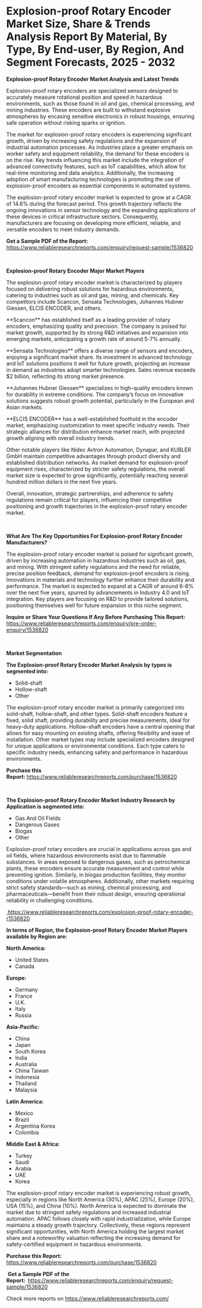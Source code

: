 <p><h1>Explosion-proof Rotary Encoder Market Size, Share & Trends Analysis Report By Material, By Type, By End-user, By Region, And Segment Forecasts, 2025 - 2032</h1></p><p><strong>Explosion-proof Rotary Encoder Market Analysis and Latest Trends</strong></p>
<p><p>Explosion-proof rotary encoders are specialized sensors designed to accurately measure rotational position and speed in hazardous environments, such as those found in oil and gas, chemical processing, and mining industries. These encoders are built to withstand explosive atmospheres by encasing sensitive electronics in robust housings, ensuring safe operation without risking sparks or ignition.</p><p>The market for explosion-proof rotary encoders is experiencing significant growth, driven by increasing safety regulations and the expansion of industrial automation processes. As industries place a greater emphasis on worker safety and equipment reliability, the demand for these encoders is on the rise. Key trends influencing this market include the integration of advanced connectivity features, such as IoT capabilities, which allow for real-time monitoring and data analytics. Additionally, the increasing adoption of smart manufacturing technologies is promoting the use of explosion-proof encoders as essential components in automated systems.</p><p>The explosion-proof rotary encoder market is expected to grow at a CAGR of 14.6% during the forecast period. This growth trajectory reflects the ongoing innovations in sensor technology and the expanding applications of these devices in critical infrastructure sectors. Consequently, manufacturers are focusing on developing more efficient, reliable, and versatile encoders to meet industry demands.</p></p>
<p><strong>Get a Sample PDF of the Report:&nbsp;</strong> <a href="https://www.reliableresearchreports.com/enquiry/request-sample/1536820?utm_campaign=2252&utm_medium=2&utm_source=Github&utm_content=ia&utm_term=12022025&utm_id=explosion-proof-rotary-encoder">https://www.reliableresearchreports.com/enquiry/request-sample/1536820</a></p>
<p>&nbsp;</p>
<p><strong>Explosion-proof Rotary Encoder Major Market Players</strong></p>
<p><p>The explosion-proof rotary encoder market is characterized by players focused on delivering robust solutions for hazardous environments, catering to industries such as oil and gas, mining, and chemicals. Key competitors include Scancon, Sensata Technologies, Johannes Hubner Giessen, ELCIS ENCODER, and others.</p><p>**Scancon** has established itself as a leading provider of rotary encoders, emphasizing quality and precision. The company is poised for market growth, supported by its strong R&D initiatives and expansion into emerging markets, anticipating a growth rate of around 5-7% annually.</p><p>**Sensata Technologies** offers a diverse range of sensors and encoders, enjoying a significant market share. Its investment in advanced technology and IoT solutions positions it well for future growth, projecting an increase in demand as industries adopt smarter technologies. Sales revenue exceeds $2 billion, reflecting its strong market presence.</p><p>**Johannes Hubner Giessen** specializes in high-quality encoders known for durability in extreme conditions. The company’s focus on innovative solutions suggests robust growth potential, particularly in the European and Asian markets.</p><p>**ELCIS ENCODER** has a well-established foothold in the encoder market, emphasizing customization to meet specific industry needs. Their strategic alliances for distribution enhance market reach, with projected growth aligning with overall industry trends.</p><p>Other notable players like Nidec Avtron Automation, Dynapar, and KUBLER GmbH maintain competitive advantages through product diversity and established distribution networks. As market demand for explosion-proof equipment rises, characterized by stricter safety regulations, the overall market size is expected to grow significantly, potentially reaching several hundred million dollars in the next five years.</p><p>Overall, innovation, strategic partnerships, and adherence to safety regulations remain critical for players, influencing their competitive positioning and growth trajectories in the explosion-proof rotary encoder market.</p></p>
<p>&nbsp;</p>
<p><strong>What Are The Key Opportunities For Explosion-proof Rotary Encoder Manufacturers?</strong></p>
<p><p>The explosion-proof rotary encoder market is poised for significant growth, driven by increasing automation in hazardous industries such as oil, gas, and mining. With stringent safety regulations and the need for reliable, precise position feedback, demand for explosion-proof encoders is rising. Innovations in materials and technology further enhance their durability and performance. The market is expected to expand at a CAGR of around 6-8% over the next five years, spurred by advancements in Industry 4.0 and IoT integration. Key players are focusing on R&D to provide tailored solutions, positioning themselves well for future expansion in this niche segment.</p></p>
<p><strong>Inquire or Share Your Questions If Any Before Purchasing This Report:</strong> <a href="https://www.reliableresearchreports.com/enquiry/pre-order-enquiry/1536820?utm_campaign=2252&utm_medium=2&utm_source=Github&utm_content=ia&utm_term=12022025&utm_id=explosion-proof-rotary-encoder">https://www.reliableresearchreports.com/enquiry/pre-order-enquiry/1536820</a></p>
<p>&nbsp;</p>
<p><strong>Market Segmentation</strong></p>
<p><strong>The Explosion-proof Rotary Encoder Market Analysis by types is segmented into:</strong></p>
<p><ul><li>Solid-shaft</li><li>Hollow-shaft</li><li>Other</li></ul></p>
<p><p>The explosion-proof rotary encoder market is primarily categorized into solid-shaft, hollow-shaft, and other types. Solid-shaft encoders feature a fixed, solid shaft, providing durability and precise measurements, ideal for heavy-duty applications. Hollow-shaft encoders have a central opening that allows for easy mounting on existing shafts, offering flexibility and ease of installation. Other market types may include specialized encoders designed for unique applications or environmental conditions. Each type caters to specific industry needs, enhancing safety and performance in hazardous environments.</p></p>
<p><strong>Purchase this Report:&nbsp;</strong><a href="https://www.reliableresearchreports.com/purchase/1536820?utm_campaign=2252&utm_medium=2&utm_source=Github&utm_content=ia&utm_term=12022025&utm_id=explosion-proof-rotary-encoder">https://www.reliableresearchreports.com/purchase/1536820</a></p>
<p>&nbsp;</p>
<p><strong>The Explosion-proof Rotary Encoder Market Industry Research by Application is segmented into:</strong></p>
<p><ul><li>Gas And Oil Fields</li><li>Dangerous Gases</li><li>Biogas</li><li>Other</li></ul></p>
<p><p>Explosion-proof rotary encoders are crucial in applications across gas and oil fields, where hazardous environments exist due to flammable substances. In areas exposed to dangerous gases, such as petrochemical plants, these encoders ensure accurate measurement and control while preventing ignition. Similarly, in biogas production facilities, they monitor conditions under volatile atmospheres. Additionally, other markets requiring strict safety standards—such as mining, chemical processing, and pharmaceuticals—benefit from their robust design, ensuring operational reliability in challenging conditions.</p></p>
<p><a href="https://www.reliableresearchreports.com/explosion-proof-rotary-encoder-r1536820?utm_campaign=2252&utm_medium=2&utm_source=Github&utm_content=ia&utm_term=12022025&utm_id=explosion-proof-rotary-encoder">&nbsp;https://www.reliableresearchreports.com/explosion-proof-rotary-encoder-r1536820</a></p>
<p><strong>In terms of Region, the Explosion-proof Rotary Encoder Market Players available by Region are:</strong></p>
<p>
    <p> <strong> North America: </strong>
        <ul>
            <li>United States</li>
            <li>Canada</li>
        </ul>
        </p> 
    <p> <strong> Europe: </strong>
        <ul>
            <li>Germany</li>
            <li>France</li>
            <li>U.K.</li>
            <li>Italy</li>
            <li>Russia</li>
        </ul>
        </p> 
    <p> <strong> Asia-Pacific: </strong>
        <ul>
            <li>China</li>
            <li>Japan</li>
            <li>South Korea</li>
            <li>India</li>
            <li>Australia</li>
            <li>China Taiwan</li>
            <li>Indonesia</li>
            <li>Thailand</li>
            <li>Malaysia</li>
        </ul>
        </p> 
    <p> <strong> Latin America: </strong>
        <ul>
            <li>Mexico</li>
            <li>Brazil</li>
            <li>Argentina Korea</li>
            <li>Colombia</li>
        </ul>
        </p> 
    <p> <strong> Middle East & Africa: </strong>
        <ul>
            <li>Turkey</li>
            <li>Saudi</li>
            <li>Arabia</li>
            <li>UAE</li>
            <li>Korea</li>
        </ul>
    </p>
    </p>
<p><p>The explosion-proof rotary encoder market is experiencing robust growth, especially in regions like North America (30%), APAC (25%), Europe (20%), USA (15%), and China (10%). North America is expected to dominate the market due to stringent safety regulations and increased industrial automation. APAC follows closely with rapid industrialization, while Europe maintains a steady growth trajectory. Collectively, these regions represent significant opportunities, with North America holding the largest market share and a noteworthy valuation reflecting the increasing demand for safety-certified equipment in hazardous environments.</p></p>
<p><strong>Purchase this Report: </strong><a href="https://www.reliableresearchreports.com/purchase/1536820?utm_campaign=2252&utm_medium=2&utm_source=Github&utm_content=ia&utm_term=12022025&utm_id=explosion-proof-rotary-encoder">https://www.reliableresearchreports.com/purchase/1536820</a></p>
<p>&nbsp;<strong>Get a Sample PDF of the Report:&nbsp;&nbsp;</strong><a href="https://www.reliableresearchreports.com/enquiry/request-sample/1536820?utm_campaign=2252&utm_medium=2&utm_source=Github&utm_content=ia&utm_term=12022025&utm_id=explosion-proof-rotary-encoder">https://www.reliableresearchreports.com/enquiry/request-sample/1536820</a></p>
<p><strong></strong></p>
<p>Check more reports on <a href="https://www.reliableresearchreports.com/?utm_campaign=2252&utm_medium=2&utm_source=Github&utm_content=ia&utm_term=12022025&utm_id=explosion-proof-rotary-encoder">https://www.reliableresearchreports.com/</a></p>